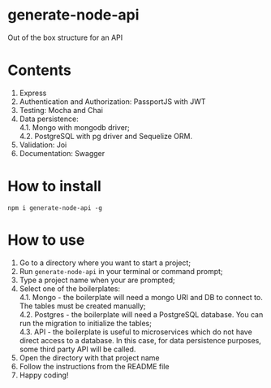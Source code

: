 # generate-node-api
Out of the box structure for an API

# Contents
1. Express
2. Authentication and Authorization: PassportJS with JWT
3. Testing: Mocha and Chai
4. Data persistence:<br>
4.1. Mongo with mongodb driver;<br>
4.2. PostgreSQL with pg driver and Sequelize ORM.
5. Validation: Joi
6. Documentation: Swagger

# How to install
`npm i generate-node-api -g`

# How to use
1. Go to a directory where you want to start a project;
2. Run `generate-node-api` in your terminal or command prompt;
3. Type a project name when your are prompted;
4. Select one of the boilerplates:<br>
4.1. Mongo - the boilerplate will need a mongo URI and DB to connect to. The tables must be created manually;<br>
4.2. Postgres - the boilerplate will need a PostgreSQL database. You can run the migration to initialize the tables;<br>
4.3. API - the boilerplate is useful to microservices which do not have direct access to a database. In this case, 
for data persistence purposes, some third party API will be called. 
5. Open the directory with that project name
6. Follow the instructions from the README file
7. Happy coding!
